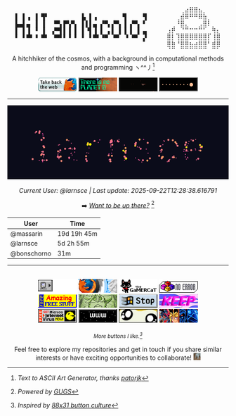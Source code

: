 <div align="center">

<pre>
                                    ⠀⠀⠀⠀⠀⠀⠀⢀⣴⣿⣿⣦⡀⠀⠀⠀
▌ ▌▗ ▐ ▜▘         ▙ ▌▗       ▜    ▝▌⠀⠀⠀⠀⠀⠀⢀⣾⠿⠛⠛⠿⣷⡀⠀⠀
▙▄▌▄ ▐ ▐  ▝▀▖▛▚▀▖ ▌▌▌▄ ▞▀▖▞▀▖▐ ▞▀▖▝ ⠀⠀⠀⠀⠀⢀⠘⣿⣄⠀⠀⣠⣿⠇⡀⠀
▌ ▌▐ ▝ ▐  ▞▀▌▌▐ ▌ ▌▝▌▐ ▌ ▖▌ ▌▐ ▌ ▌▗▖⠀⠀⠀⠀⣰⡟⣀⣈⣉⣉⣉⣉⣁⣀⢻⣆
▘ ▘▀▘▝ ▀▘ ▝▀▘▘▝ ▘ ▘ ▘▀▘▝▀ ▝▀  ▘▝▀ ▗▘⠀⠀⠀⠀⣿⡇⢸⣿⣿⠿⠿⣿⣿⡇⢸⣿
                                    ⠀⠀⠀⠀⢿⣿⠈⣿⣿⣷⣾⣿⣿⠁⣿⡿
</pre>

</div>

<div align="center">

A hitchhiker of the cosmos, with a background in computational methods and programming ヽ^^丿[^1]


<img src="assets/firefoxget.gif" alt="Firefox Get" width="88" height="31">
<img src="assets/planetb.gif" alt="Planet B" width="88" height="31">
<img src="assets/webdesign.gif" alt="Web Design" width="88" height="31">

<img src="assets/classicgaming.gif" alt="Classic Gaming" width="88" height="31">

---

<!-- GUGS_START -->

![larnsce's GIF](assets/gugs.gif)

*Current User: @larnsce | Last update: 2025-09-22T12:28:38.616791*

➡️ *[Want to be up there?](https://github.com/massarin/massarin/issues/new?title=GUGS%20simulation%20request.&body=Use%20my%20github%20username%20as%20initial%20conditions%20to%20an%20n-body%20simulation!)* [^2]

| User | Time |
|------|------------|
| @massarin | 19d 19h 45m |
| @larnsce | 5d 2h 55m |
| @bonschorno | 31m |




<!-- GUGS_END -->

---

<!-- Classic 88x31 button collection -->

<br>
<img src="assets/000010.gif" alt="000010" width="88" height="31">
<img src="assets/firefoxn00bs.gif" alt="Firefox N00bs" width="88" height="31">
<img src="assets/gamercat.gif" alt="Gamer Cat" width="88" height="31">
<img src="assets/noerror.gif" alt="No Error" width="88" height="31">
<br>
<img src="assets/amazing_free_stuff.gif" alt="Amazing Free Stuff" width="88" height="31">
<img src="assets/sitaani.gif" alt="Sitaani" width="88" height="31">
<img src="assets/stop.gif" alt="Stop" width="88" height="31">
<img src="assets/web3no.gif" alt="Web3 No" width="88" height="31">
<br>

<img src="assets/webpeople.gif" alt="Web People" width="88" height="31">
<img src="assets/www2.gif" alt="WWW2" width="88" height="31">
<img src="assets/blinkie.gif" alt="Blinkie" width="88" height="31">
<img src="assets/yu-gi-oh_extreme.gif" alt="Yu-Gi-Oh Extreme" width="88" height="31">

<sub>*More buttons I like.[^3]*
</sub>


<!-- font: small block -->
[^1]: *Text to ASCII Art Generator, thanks [patorjk](https://patorjk.com/software/taag/)*

[^2]: *Powered by [GUGS](https://github.com/massarin/gugs)*

[^3]: *Inspired by [88x31 button culture](https://cyber.dabamos.de/88x31/index.html)*

Feel free to explore my repositories and get in touch if you share similar interests or have exciting opportunities to collaborate! <img src="assets/cat_opens_paws.gif" width="16" height="16">

</div>
